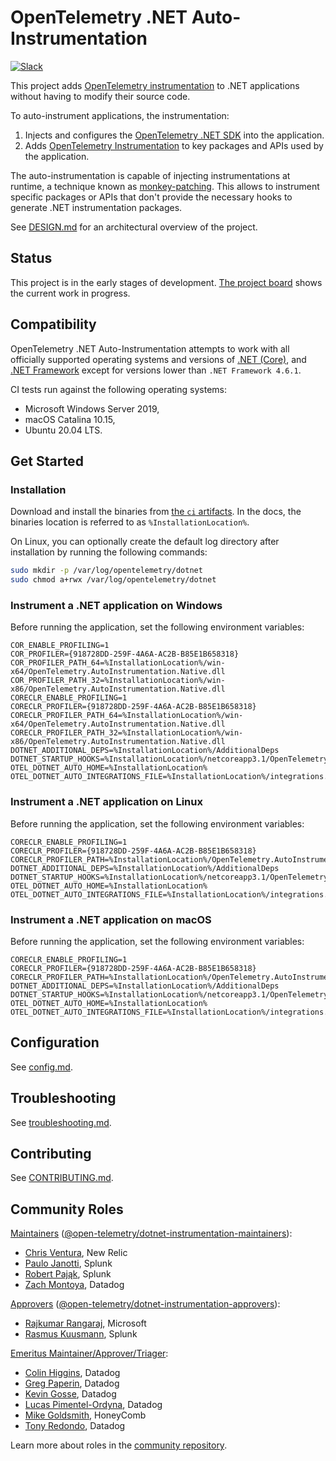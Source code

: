 # OpenTelemetry .NET Auto-Instrumentation

[![Slack](https://img.shields.io/badge/slack-@cncf/otel--dotnet--auto--instr-brightgreen.svg?logo=slack)](https://cloud-native.slack.com/archives/C01NR1YLSE7)

This project adds [OpenTelemetry instrumentation](https://opentelemetry.io/docs/concepts/instrumenting/#automatic-instrumentation)
to .NET applications without having to modify their source code.

To auto-instrument applications, the instrumentation:

1. Injects and configures the [OpenTelemetry .NET SDK](https://github.com/open-telemetry/opentelemetry-dotnet/blob/main/src/OpenTelemetry/README.md#opentelemetry-net-sdk) into the application.
2. Adds [OpenTelemetry Instrumentation](https://opentelemetry.io/docs/concepts/instrumenting/) to key packages and APIs used by the application.

The auto-instrumentation is capable of injecting instrumentations at runtime, 
a technique known as [monkey-patching](https://en.wikipedia.org/wiki/Monkey_patch). 
This allows to instrument specific packages or APIs that don't provide the necessary hooks
to generate .NET instrumentation packages.

See [DESIGN.md](DESIGN.md) for an architectural overview of the project.

## Status

This project is in the early stages of development.
[The project board](https://github.com/open-telemetry/opentelemetry-dotnet-instrumentation/projects/1)
shows the current work in progress.

## Compatibility

OpenTelemetry .NET Auto-Instrumentation attempts to work with all officially
supported operating systems and versions of
[.NET (Core)](https://dotnet.microsoft.com/download/dotnet),
and [.NET Framework](https://dotnet.microsoft.com/download/dotnet-framework)
except for versions lower than `.NET Framework 4.6.1`.

CI tests run against the following operating systems:

- Microsoft Windows Server 2019,
- macOS Catalina 10.15,
- Ubuntu 20.04 LTS.

## Get Started

### Installation

Download and install the binaries from
[the `ci` artifacts](https://github.com/open-telemetry/opentelemetry-dotnet-instrumentation/actions/workflows/ci.yml?query=branch%3Amain). In the docs,
the binaries location is referred to as `%InstallationLocation%`.

On Linux, you can optionally create the default log directory
after installation by running the following commands:

```sh
sudo mkdir -p /var/log/opentelemetry/dotnet
sudo chmod a+rwx /var/log/opentelemetry/dotnet
```

### Instrument a .NET application on Windows

Before running the application, set the following environment variables:

```env
COR_ENABLE_PROFILING=1
COR_PROFILER={918728DD-259F-4A6A-AC2B-B85E1B658318}
COR_PROFILER_PATH_64=%InstallationLocation%/win-x64/OpenTelemetry.AutoInstrumentation.Native.dll
COR_PROFILER_PATH_32=%InstallationLocation%/win-x86/OpenTelemetry.AutoInstrumentation.Native.dll
CORECLR_ENABLE_PROFILING=1
CORECLR_PROFILER={918728DD-259F-4A6A-AC2B-B85E1B658318}
CORECLR_PROFILER_PATH_64=%InstallationLocation%/win-x64/OpenTelemetry.AutoInstrumentation.Native.dll
CORECLR_PROFILER_PATH_32=%InstallationLocation%/win-x86/OpenTelemetry.AutoInstrumentation.Native.dll
DOTNET_ADDITIONAL_DEPS=%InstallationLocation%/AdditionalDeps
DOTNET_STARTUP_HOOKS=%InstallationLocation%/netcoreapp3.1/OpenTelemetry.AutoInstrumentation.StartupHook.dll
OTEL_DOTNET_AUTO_HOME=%InstallationLocation%
OTEL_DOTNET_AUTO_INTEGRATIONS_FILE=%InstallationLocation%/integrations.json
```

### Instrument a .NET application on Linux

Before running the application, set the following environment variables:

```env
CORECLR_ENABLE_PROFILING=1
CORECLR_PROFILER={918728DD-259F-4A6A-AC2B-B85E1B658318}
CORECLR_PROFILER_PATH=%InstallationLocation%/OpenTelemetry.AutoInstrumentation.Native.so
DOTNET_ADDITIONAL_DEPS=%InstallationLocation%/AdditionalDeps
DOTNET_STARTUP_HOOKS=%InstallationLocation%/netcoreapp3.1/OpenTelemetry.AutoInstrumentation.StartupHook.dll
OTEL_DOTNET_AUTO_HOME=%InstallationLocation%
OTEL_DOTNET_AUTO_INTEGRATIONS_FILE=%InstallationLocation%/integrations.json
```

### Instrument a .NET application on macOS

Before running the application, set the following environment variables:

```env
CORECLR_ENABLE_PROFILING=1
CORECLR_PROFILER={918728DD-259F-4A6A-AC2B-B85E1B658318}
CORECLR_PROFILER_PATH=%InstallationLocation%/OpenTelemetry.AutoInstrumentation.Native.dylib
DOTNET_ADDITIONAL_DEPS=%InstallationLocation%/AdditionalDeps
DOTNET_STARTUP_HOOKS=%InstallationLocation%/netcoreapp3.1/OpenTelemetry.AutoInstrumentation.StartupHook.dll
OTEL_DOTNET_AUTO_HOME=%InstallationLocation%
OTEL_DOTNET_AUTO_INTEGRATIONS_FILE=%InstallationLocation%/integrations.json
```

## Configuration

See [config.md](config.md).

## Troubleshooting

See [troubleshooting.md](troubleshooting.md).

## Contributing

See [CONTRIBUTING.md](CONTRIBUTING.md).

## Community Roles

[Maintainers](https://github.com/open-telemetry/community/blob/main/community-membership.md#maintainer)
([@open-telemetry/dotnet-instrumentation-maintainers](https://github.com/orgs/open-telemetry/teams/dotnet-instrumentation-maintainers)):

- [Chris Ventura](https://github.com/nrcventura), New Relic
- [Paulo Janotti](https://github.com/pjanotti), Splunk
- [Robert Paj&#x105;k](https://github.com/pellared), Splunk
- [Zach Montoya](https://github.com/zacharycmontoya), Datadog

[Approvers](https://github.com/open-telemetry/community/blob/main/community-membership.md#approver)
([@open-telemetry/dotnet-instrumentation-approvers](https://github.com/orgs/open-telemetry/teams/dotnet-instrumentation-approvers)):

- [Rajkumar Rangaraj](https://github.com/rajkumar-rangaraj), Microsoft
- [Rasmus Kuusmann](https://github.com/RassK), Splunk

[Emeritus
Maintainer/Approver/Triager](https://github.com/open-telemetry/community/blob/main/community-membership.md#emeritus-maintainerapprovertriager):

- [Colin Higgins](https://github.com/colin-higgins), Datadog
- [Greg Paperin](https://github.com/macrogreg), Datadog
- [Kevin Gosse](https://github.com/kevingosse), Datadog
- [Lucas Pimentel-Ordyna](https://github.com/lucaspimentel), Datadog
- [Mike Goldsmith](https://github.com/MikeGoldsmith), HoneyComb
- [Tony Redondo](https://github.com/tonyredondo), Datadog

Learn more about roles in the [community repository](https://github.com/open-telemetry/community/blob/main/community-membership.md).
